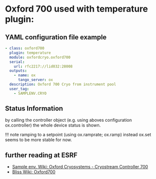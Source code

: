 # Oxford 700 used with **temperature plugin**:

## YAML configuration file example

```YAML
- class: oxford700
  plugin: temperature
  module: oxfordcryo.oxford700
  serial:
    url: rfc2217://lid032:28008
  outputs:
    - name: ox
      tango_server: ox
  description: Oxford 700 Cryo from instrument pool
  user_tag:
    - SAMPLENV.CRYO

```

## Status Information
by calling the controller object (e.g. using aboves configuration ox.controller) the whole device status is shown.


!!! note
    ramping to a setpoint (using ox.ramprate; ox.ramp) instead ox.set seems to be more stable for now.

## further reading at ESRF
   * [Sample env. Wiki: Oxford Cryosystems - Cryostream Controller 700](http://wikiserv.esrf.fr/sample_env/index.php/Oxford_Cryosystems_-_Cryostream_Controller_700)
   * [Bliss Wiki: Oxford700](http://wikiserv.esrf.fr/bliss/index.php/Oxford700)
